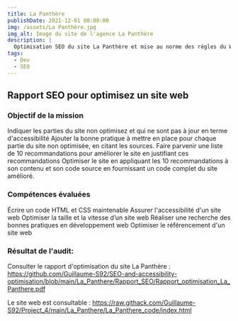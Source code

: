 ```yaml
---
title: La Panthère
publishDate: 2021-12-01 00:00:00
img: /assets/La Panthère.jpg
img_alt: Image du site de l'agence La Panthère
description: |
  Optimisation SEO du site La Panthère et mise au norme des régles du WCAG.
tags:
  - Dev
  - SEO
---
```


## Rapport SEO pour optimisez un site web

### Objectif de la mission

  Indiquer les parties du site non optimisez et qui ne sont pas à jour en terme d'accessibilité
  Ajouter la bonne pratique à mettre en place pour chaque partie du site non optimisée, en citant les sources.
  Faire parvenir une liste de 10 recommandations pour améliorer le site en justifiant ces recommandations
  Optimiser le site en appliquant les 10 recommandations à son contenu et son code source en fournissant un code complet du site amélioré.

### Compétences évaluées

Écrire un code HTML et CSS maintenable
Assurer l'accessibilité d'un site web
Optimiser la taille et la vitesse d’un site web
Réaliser une recherche des bonnes pratiques en développement web
Optimiser le référencement d'un site web

### Résultat de l'audit:

Consulter le rapport d'optimisation du site La Panthère : https://github.com/Guillaume-S92/SEO-and-accessibility-optimisation/blob/main/La_Panthere/Rapport_SEO/Rapport_optimisation_La_Panthere.pdf

Le site web est consultable : https://raw.githack.com/Guillaume-S92/Project_4/main/La_Panthere/La_Panthere_code/index.html
